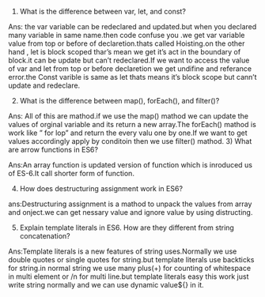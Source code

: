 1. What is the difference between var, let, and const?

Ans: the var variable can be redeclared and updated.but when you declared many variable in same name.then code confuse you .we get var variable value from top or before of declaretion.thats called Hoisting.on the other hand , let is block scoped thar’s mean we get it’s act in the boundary of block.it can be update but can’t redeclared.If we want to access the value of var and let from top or before declaretion we get undifine and referance error.the Const varible is same as let thats means it’s block scope but cann’t update and redeclare.

2. What is the difference between map(), forEach(), and filter()?

Ans: All of this are mathod.if we use the map() mathod we can update the values of orginal variable and its return a new array.The forEach() mathod is work like ” for lop” and return the every valu one by one.If we want to get values accordingly apply by conditoin then we use filter() mathod. 3) What are arrow functions in ES6?

Ans:An array function is updated version of function which is inroduced us of ES-6.It call shorter form of function.

4. How does destructuring assignment work in ES6?

ans:Destructuring assignment is a mathod to unpack the values from array and onject.we can get nessary value and ignore value by using distructing.

5. Explain template literals in ES6. How are they different from string concatenation?

Ans:Template literals is a new features of string uses.Normally we use double quotes or single quotes for string.but template literals use backticks for string.in normal string we use many plus(+) for counting of whitespace in multi element or /n for multi line.but template literals easy this work just write string normally and we can use dynamic value${} in it.
